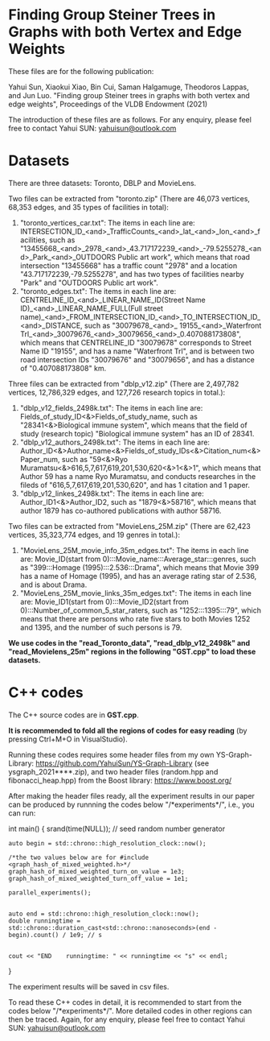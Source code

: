 # Finding Group Steiner Trees in Graphs with both Vertex and Edge Weights

These files are for the following publication:

Yahui Sun, Xiaokui Xiao, Bin Cui, Saman Halgamuge, Theodoros Lappas, and Jun Luo. "Finding group Steiner trees in graphs with both vertex and edge weights", Proceedings of the VLDB Endowment (2021) 

The introduction of these files are as follows. For any enquiry, please feel free to contact Yahui SUN: yahuisun@outlook.com


# Datasets

There are three datasets: Toronto, DBLP and MovieLens. 

Two files can be extracted from "toronto.zip" (There are 46,073 vertices, 68,353 edges, and 35 types of facilities in total):
1) "toronto_vertices_car.txt": The items in each line are: INTERSECTION_ID\_\<and\>\_TrafficCounts\_\<and\>\_lat\_\<and\>\_lon\_\<and\>\_facilities, such as "13455668\_\<and\>\_2978\_\<and\>\_43.717172239\_\<and\>\_-79.5255278\_\<and\>\_Park\_\<and\>\_OUTDOORS Public art work", which means that road intersection "13455668" has a traffic count "2978" and a location "43.717172239,-79.5255278", and has two types of facilities nearby "Park" and "OUTDOORS Public art work".
2) "toronto_edges.txt": The items in each line are: CENTRELINE_ID\_\<and\>\_LINEAR_NAME_ID(Street Name ID)\_\<and\>\_LINEAR_NAME_FULL(Full street name)\_\<and\>\_FROM_INTERSECTION_ID\_\<and\>\_TO_INTERSECTION_ID\_\<and\>\_DISTANCE, such as "30079678\_\<and\>\_ 19155\_\<and\>\_Waterfront Trl\_\<and\>\_30079676\_\<and\>\_30079656\_\<and\>\_0.407088173808", which means that CENTRELINE_ID "30079678" corresponds to Street Name ID "19155", and has a name "Waterfront Trl", and is between two road intersection IDs "30079676" and "30079656", and has a distance of "0.407088173808" km.

Three files can be extracted from "dblp_v12.zip" (There are 2,497,782 vertices, 12,786,329 edges, and 127,726 research topics in total.):
1) "dblp_v12_fields_2498k.txt": The items in each line are: Fields_of_study_ID\<\&\>Fields_of_study_name, such as "28341\<\&\>Biological immune system", which means that the field of study (research topic) "Biological immune system" has an ID of 28341.
2) "dblp_v12_authors_2498k.txt": The items in each line are: Author_ID\<\&\>Author_name\<\&\>Fields_of_study_IDs\<\&\>Citation_num\<\&\>Paper_num, such as "59\<\&\>Ryo Muramatsu\<\&\>616,5,7,617,619,201,530,620\<\&\>1\<\&\>1", which means that Author 59 has a name Ryo Muramatsu, and conducts researches in the fileds of "616,5,7,617,619,201,530,620", and has 1 citation and 1 paper.
3) "dblp_v12_linkes_2498k.txt": The items in each line are: Author_ID1\<\&\>Author_ID2, such as "1879\<\&\>58716", which means that author 1879 has co-authored publications with author 58716.

Two files can be extracted from "MovieLens_25M.zip" (There are 62,423 vertices, 35,323,774 edges, and 19 genres in total.):
1) "MovieLens_25M_movie_info_35m_edges.txt": The items in each line are: Movie_ID(start from 0):::Movie_name:::Average_star:::genres, such as "399:::Homage (1995):::2.536:::Drama", which means that Movie 399 has a name of Homage (1995), and has an average rating star of 2.536, and is about Drama.
2) "MovieLens_25M_movie_links_35m_edges.txt": The items in each line are: Movie_ID1(start from 0):::Movie_ID2(start from 0):::Number_of_common_5_star_raters, such as "1252:::1395:::79", which means that there are persons who rate five stars to both Movies 1252 and 1395, and the number of such persons is 79.


<b>We use codes in the "read_Toronto_data", "read_dblp_v12_2498k" and "read_Movielens_25m" regions in the following "GST.cpp" to load these datasets.</b>


# C++ codes 

The C++ source codes are in <b>GST.cpp</b>. 

<b>It is recommended to fold all the regions of codes for easy reading</b> (by pressing Ctrl+M+O in VisualStudio). 

Running these codes requires some header files from my own YS-Graph-Library: https://github.com/YahuiSun/YS-Graph-Library (see ysgraph_2021****.zip), and two header files (random.hpp and fibonacci_heap.hpp) from the Boost library: https://www.boost.org/ 

After making the header files ready, all the experiment results in our paper can be produced by runnning the codes below "/\*experiments\*/", i.e., you can run:

int main()
{
	srand(time(NULL)); //  seed random number generator   

	auto begin = std::chrono::high_resolution_clock::now();

	/*the two values below are for #include <graph_hash_of_mixed_weighted.h>*/
	graph_hash_of_mixed_weighted_turn_on_value = 1e3;
	graph_hash_of_mixed_weighted_turn_off_value = 1e1;

	parallel_experiments();


	auto end = std::chrono::high_resolution_clock::now();
	double runningtime = std::chrono::duration_cast<std::chrono::nanoseconds>(end - begin).count() / 1e9; // s


	cout << "END    runningtime: " << runningtime << "s" << endl;

}

The experiment results will be saved in csv files.

To read these C++ codes in detail, it is recommended to start from the codes below "/\*experiments\*/". More detailed codes in other regions can then be traced. Again, for any enquiry, please feel free to contact Yahui SUN: yahuisun@outlook.com





